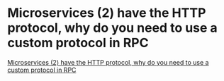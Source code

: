 # Microservices (2) have the HTTP protocol, why do you need to use a custom protocol in RPC
[Microservices (2) have the HTTP protocol, why do you need to use a custom protocol in RPC](https://aiwithcloud.com/2022/09/19/microservices_2_have_the_http_protocol_why_do_you_need_to_use_a_custom_protocol_in_rpc/)